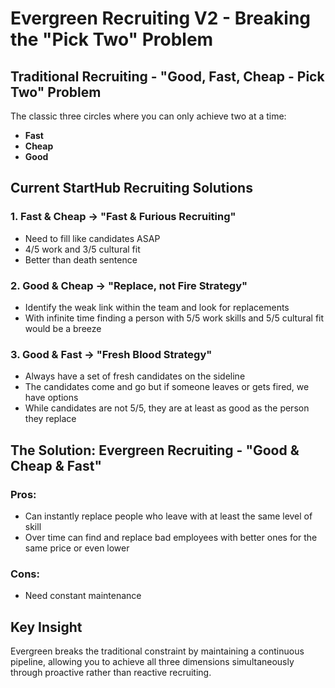 # Evergreen Recruiting V2 - Breaking the "Pick Two" Problem

## Traditional Recruiting - "Good, Fast, Cheap - Pick Two" Problem

The classic three circles where you can only achieve two at a time:
- **Fast**
- **Cheap** 
- **Good**

## Current StartHub Recruiting Solutions

### 1. Fast & Cheap → "Fast & Furious Recruiting"
- Need to fill like candidates ASAP
- 4/5 work and 3/5 cultural fit
- Better than death sentence

### 2. Good & Cheap → "Replace, not Fire Strategy"
- Identify the weak link within the team and look for replacements
- With infinite time finding a person with 5/5 work skills and 5/5 cultural fit would be a breeze

### 3. Good & Fast → "Fresh Blood Strategy"
- Always have a set of fresh candidates on the sideline
- The candidates come and go but if someone leaves or gets fired, we have options
- While candidates are not 5/5, they are at least as good as the person they replace

## The Solution: Evergreen Recruiting - "Good & Cheap & Fast"

### Pros:
- Can instantly replace people who leave with at least the same level of skill
- Over time can find and replace bad employees with better ones for the same price or even lower

### Cons:
- Need constant maintenance

## Key Insight

Evergreen breaks the traditional constraint by maintaining a continuous pipeline, allowing you to achieve all three dimensions simultaneously through proactive rather than reactive recruiting.